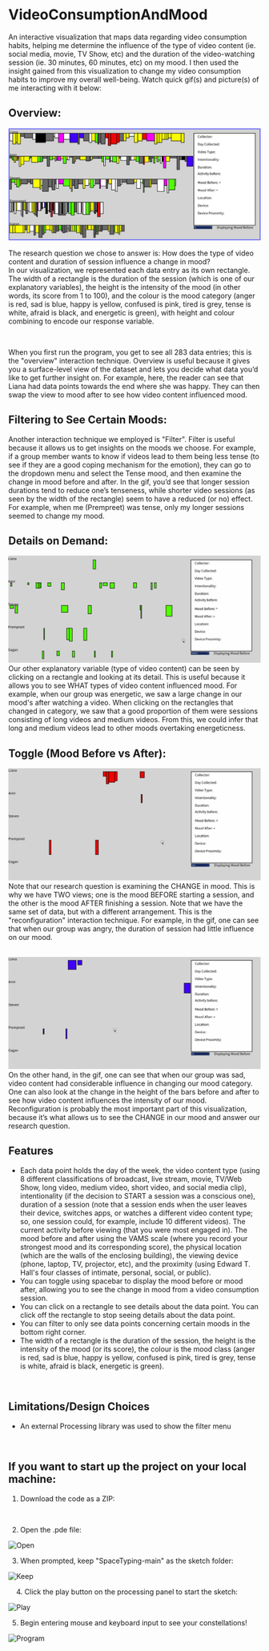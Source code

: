 # VideoConsumptionAndMood

An interactive visualization that maps data regarding video consumption habits, helping me determine the influence of the type of video content 
(ie. social media, movie, TV Show, etc) and the duration of the video-watching session (ie. 30 minutes, 60 minutes, etc) on my mood. I then
used the insight gained from this visualization to change my video consumption habits to improve my overall well-being.
Watch quick gif(s) and picture(s) of me interacting with it below:

## Overview:
![](gifs/Overview.png)

The research question we chose to answer is: How does the type of video content and duration of session influence a change in mood?  
In our visualization, we represented each data entry as its own rectangle. The width of a rectangle is the duration of the session 
(which is one of our explanatory variables), the height is the intensity of the mood (in other words, its score from 1 to 100), and 
the colour is the mood category (anger is red, sad is blue, happy is yellow, confused is pink, tired is grey, tense is white, afraid is 
black, and energetic is green), with height and colour combining to encode our response variable. 

&nbsp;

When you first run the program, you get to see all 283 data entries; this is the "overview" interaction technique. Overview is useful because 
it gives you a surface-level view of the dataset and lets you decide what data you’d like to get further insight on. For example, here, the 
reader can see that Liana had data points towards the end where she was happy. They can then swap the view to mood after 
to see how video content influenced mood.

## Filtering to See Certain Moods:

Another interaction technique we employed is "Filter". Filter is useful because it allows us to get insights on the moods we choose. 
For example, if a group member wants to know if videos lead to them being less tense (to see if they are a good coping mechanism for the emotion), 
they can go to the dropdown menu and select the Tense mood, and then examine the change in mood before and after. In the gif, you’d see that longer 
session durations tend to reduce one’s tenseness, while shorter video sessions (as seen by the width of the rectangle) seem to have a reduced (or no) effect. 
For example, when me (Prempreet) was tense, only my longer sessions seemed to change my mood.

## Details on Demand:
![](gifs/Details.gif)
Our other explanatory variable (type of video content) can be seen by clicking on a rectangle and looking at its detail. This is useful because 
it allows you to see WHAT types of video content influenced mood. For example, when our group was energetic, we saw a large change in our mood's 
after watching a video. When clicking on the rectangles that changed in category, we saw that a good proportion of them were sessions 
consisting of long videos and medium videos. From this, we could infer that long and medium videos lead to other moods overtaking energeticness.

## Toggle (Mood Before vs After):
![](gifs/ToggleAngry.gif)
Note that our research question is examining the CHANGE in mood. This is why we have TWO views; one is the mood BEFORE starting a session, 
and the other is the mood AFTER finishing a session. Note that we have the same set of data, but with a different arrangement. 
This is the "reconfiguration" interaction technique. For example, in the gif, one can see that when our group was angry, the duration of session had 
little influence on our mood. 

&nbsp;
![](gifs/ToggleSad.gif)
On the other hand, in the gif, one can see that when our group was sad, video content had considerable influence in changing our mood category. 
One can also look at the change in the height of the bars before and after to see how video content influences the intensity of our mood. 
Reconfiguration is probably the most important part of this visualization, because it’s what allows us to see the CHANGE in our mood and answer 
our research question.



## Features
- Each data point holds the day of the week, the video content type (using 8 different classifications of broadcast, live stream, movie, TV/Web Show,
  long video, medium video, short video, and social media clip), intentionality (if the decision to START a session was a conscious one), duration of a session
  (note that a session ends when the user leaves their device, switches apps, or watches a different video content type; so, one session could, for example,
  include 10 different videos). The current activity before viewing (that you were most engaged in). The mood before and after using the VAMS scale
  (where you record your strongest mood and its corresponding score), the physical location (which are the walls of the enclosing building), the viewing device
  (phone, laptop, TV, projector, etc), and the proximity (using Edward T. Hall's four classes of intimate, personal, social, or public).
- You can toggle using spacebar to display the mood before or mood after, allowing you to see the change in mood from a video consumption session.
- You can click on a rectangle to see details about the data point. You can click off the rectangle to stop seeing details about the data point.
- You can filter to only see data points concerning certain moods in the bottom right corner.
- The width of a rectangle is the duration of the session, the height is the intensity of the mood (or its score), the colour is the mood class (anger is red,
  sad is blue, happy is yellow, confused is pink, tired is grey, tense is white, afraid is black, energetic is green).
  
&nbsp;

## Limitations/Design Choices

- An external Processing library was used to show the filter menu

&nbsp;

## If you want to start up the project on your local machine:
1. Download the code as a ZIP:

&nbsp;

2. Open the .pde file:
   
![Open](https://github.com/prempreetbrar/SpaceTyping/assets/89614923/1c6bad30-b4d7-4836-ae1e-f6c2f13fb8fa)
&nbsp;

3. When prompted, keep "SpaceTyping-main" as the sketch folder:
   
<img width="695" alt="Keep" src="https://github.com/prempreetbrar/SpaceTyping/assets/89614923/7e2aef0a-daca-4c2c-8be0-b75c6f406b40">

&nbsp;
&nbsp;
4. Click the play button on the processing panel to start the sketch:
   
![Play](https://github.com/prempreetbrar/SpaceTyping/assets/89614923/b0e8f9ff-e81d-4fab-8d21-c57a8ae47c39)
&nbsp;

5. Begin entering mouse and keyboard input to see your constellations!
   
![Program](https://github.com/prempreetbrar/SpaceTyping/assets/89614923/21c14a5f-e4c9-4813-b96c-588886cb6aff)
&nbsp;

